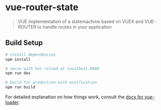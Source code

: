 # vue-router-state

> VUE Implementation of a statemachine based on VUEX and VUE-ROUTER to handle routes in your application

## Build Setup

``` bash
# install dependencies
npm install

# serve with hot reload at localhost:8080
npm run dev

# build for production with minification
npm run build
```

For detailed explanation on how things work, consult the [docs for vue-loader](http://vuejs.github.io/vue-loader).
